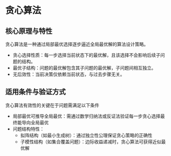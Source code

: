 # 贪心算法
## 核心原理与特性
贪心算法是一种通过局部最优选择逐步逼近全局最优解的算法设计策略。
+ 贪心选择性质：每一步选择当前状态下的最优解，且该选择不会影响后续子问题的结构。
+ 最优子结构：问题的最优解包含其子问题的最优解，子问题间相互独立。
+ 无后效性：当前决策仅依赖当前状态，与过去步骤无关。
## 适用条件与验证方式
贪心算法有效性的关键在于问题需满足以下条件
+ 局部最优可推导全局最优：需通过数学归纳法或反证法验证每一步贪心选择最终能导向全局最优
+ 问题结构特性：
  + 拟阵结构（如最小生成树）：通过独立性公理保证贪心策略的正确性
  + 子模性结构（如集合覆盖问题）：边际收益递减时，贪心算法可获得近似最优解